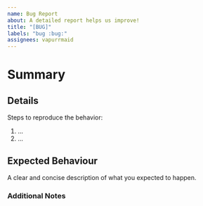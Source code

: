 ```yaml
---
name: Bug Report
about: A detailed report helps us improve!
title: "[BUG]"
labels: "bug :bug:"
assignees: vapurrmaid
---
```


# Summary

<!-- A clear and concise description of what the bug is. -->

## Details

Steps to reproduce the behavior:

1. ...
2. ...

## Expected Behaviour

A clear and concise description of what you expected to happen.

### Additional Notes

<!-- Add any other context about the problem here. -->

